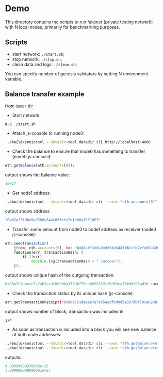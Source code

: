 # Demo

This directory contains the scripts to run fakenet (private testing network) with N local nodes,
primarily for benchmarking purposes.

## Scripts

  - start network: `./start.sh`;
  - stop network: `./stop.sh`;
  - clean data and logs: `./clean.sh`;

You can specify number of genesis validators by setting N environment variable.

## Balance transfer example

from [`demo/`](./demo/) dir

* Start network:
```sh
N=3 ./start.sh
```

* Attach js-console to running node0:
```sh
../build/sonictool --datadir=tool.datadir cli http://localhost:4000
```

* Check the balance to ensure that node0 has something to transfer (node0 js-console):
```js
eth.getBalance(eth.accounts[0]);
```
 
 output shows the balance value:
```js
1e+27
```

* Get node1 address:
```sh
../build/sonictool --datadir=tool.datadir cli --exec "eth.accounts[0]" http://localhost:4001
```
 output shows address:
```js
"0x02aff1d0a9ed566e644f06fcfe7efe00a3261d03"
```

* Transfer some amount from node0 to node1 address as receiver (node0 js-console):
```js
eth.sendTransaction(
	{from: eth.accounts[0], to: "0x02aff1d0a9ed566e644f06fcfe7efe00a3261d03", value:  "1000000000"},
	function(err, transactionHash) {
        if (!err)
            console.log(transactionHash + " success");
    });
```
 output shows unique hash of the outgoing transaction:
```js
0x68a7c1daeee7e7ab5aedf0d0dba337dbf79ce0988387cf6d63ea73b98193adfd success
```

* Check the transaction status by its unique hash (js-console):
```sh
eth.getTransactionReceipt("0x68a7c1daeee7e7ab5aedf0d0dba337dbf79ce0988387cf6d63ea73b98193adfd").blockNumber
```
 output shows number of block, transaction was included in:
```
174
```

* As soon as transaction is included into a block you will see new balance of both node addresses:
```sh
../build/sonictool --datadir=tool.datadir cli --exec "eth.getBalance(eth.accounts[0])" http://localhost:4000
../build/sonictool --datadir=tool.datadir cli --exec "eth.getBalance(eth.accounts[0])" http://localhost:4001
```
 outputs:
```js
9.99999999978999e+26
1.000000000000001e+27
```
